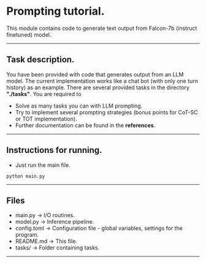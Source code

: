 # Prompting tutorial.

This module contains code to generate text output from Falcon-7b (instruct finetuned) model.
____________________________________________________

## Task description.

You have been provided with code that generates output from an LLM model. The current implementation works like a chat bot (with only one turn history) as an example. There are several provided tasks in the directory **"./tasks"**. You are required to 
  - Solve as many tasks you can with LLM prompting.
  - Try to implement several prompting strategies (bonus points for CoT-SC or TOT implementation).
  - Further documentation can be found in the **references**.
____________________________________________________

## Instructions for running.

  - Just run the main file.
  ```
  python main.py
  ```
____________________________________________________

## Files
  - main.py                     -> I/O routines.
  - model.py                    -> Inference pipeline.
  - config.toml                 -> Configuration file - global variables, settings for the program.
  - README.md                   -> This file.
  - tasks/                      -> Folder containing tasks.
____________________________________________________
